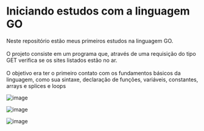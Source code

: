 # Iniciando estudos com a linguagem GO

Neste repositório estão meus primeiros estudos na linguagem GO. <br><br>
O projeto consiste em um programa que, através de uma requisição do tipo GET verifica se os sites listados estão no ar. <br><br>
O objetivo era ter o primeiro contato com os fundamentos básicos da linguagem, como sua sintaxe, declaração de funções, variáveis, constantes, arrays e splices e loops

![image](https://user-images.githubusercontent.com/93635431/172997108-497f9236-fa1f-481b-a059-38f864b38416.png)

![image](https://user-images.githubusercontent.com/93635431/172997190-bb8b8f78-a57a-4ffb-858e-4d80b133d4dd.png)

![image](https://user-images.githubusercontent.com/93635431/172997244-07ca316e-8653-45ca-9fc8-fd891902b052.png)
